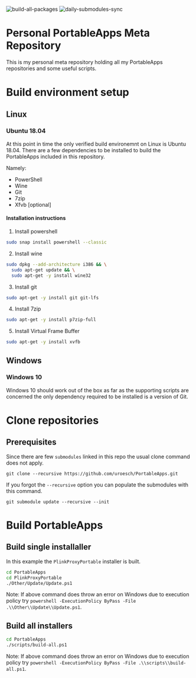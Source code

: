 ![build-all-packages](https://github.com/uroesch/PortableApps/workflows/build-all-packages/badge.svg)
![daily-submodules-sync](https://github.com/uroesch/PortableApps/workflows/daily-submodules-sync/badge.svg)

# Personal PortableApps Meta Repository 
This is my personal meta repository holding all my PortableApps
repositories and some useful scripts.


# Build environment setup

## Linux

### Ubuntu 18.04

At this point in time the only verified build environemnt on Linux is
Ubuntu 18.04. There are a few dependencies to be installed to build 
the PortableApps included in this repository. 

Namely:
* PowerShell
* Wine
* Git
* 7zip
* Xfvb [optional]

#### Installation instructions

1. Install powershell
```bash
sudo snap install powershell --classic
```
2. Install wine
```bash
sudo dpkg --add-architecture i386 && \
  sudo apt-get update && \
  sudo apt-get -y install wine32
```
3. Install git
```bash
sudo apt-get -y install git git-lfs
```
4. Install 7zip
```bash
sudo apt-get -y install p7zip-full
```
5. Install Virtual Frame Buffer
```bash
sudo apt-get -y install xvfb
```

## Windows 

### Windows 10

Windows 10 should work out of the box as far as the supporting scripts
are concerned the only dependency required to be installed is a version
of Git.

# Clone repositories

## Prerequisites

Since there are few `submodules` linked in this repo the usual
clone command does not apply.

```
git clone --recursive https://github.com/uroesch/PortableApps.git
```

If you forgot the `--recursive` option you can populate the
submodules with this command.

```
git submodule update --recursive --init
```

# Build PortableApps

## Build single installaller

In this example the `PlinkProxyPortable` installer is built.

```bash
cd PortableApps 
cd PlinkProxyPortable
./Other/Update/Update.ps1
```

Note: If above command does throw an error on Windows due to execution policy try
  `powershell -ExecutionPolicy ByPass -File .\\Other\\Update\\Update.ps1`.

## Build all installers

```bash
cd PortableApps
./scripts/build-all.ps1
```

Note: If above command does throw an error on Windows due to execution policy try
  `powershell -ExecutionPolicy ByPass -File .\\scripts\\build-all.ps1`.
